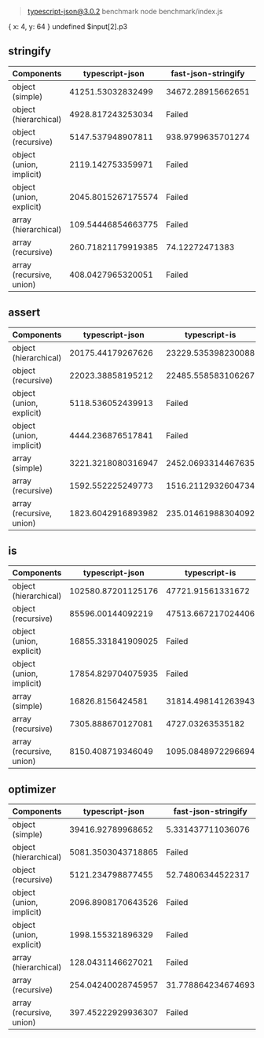 
> typescript-json@3.0.2 benchmark
> node benchmark/index.js

{ x: 4, y: 64 } undefined $input[2].p3
## stringify
 Components | typescript-json | fast-json-stringify | JSON.stringify() | ideal 
------------|-----------------|---------------------|------------------|-------
object (simple) | 41251.53032832499 | 34672.28915662651 | 4352.649917476618 | 58388.226664221525
object (hierarchical) | 4928.817243253034 | Failed | 1266.6666666666667 | 5693.122676579926
object (recursive) | 5147.537948907811 | 938.9799635701274 | 950.3231763619575 | 6271.420774968165
object (union, implicit) | 2119.142753359971 | Failed | 530.051622418879 | 2214.7725179591084
object (union, explicit) | 2045.8015267175574 | Failed | 518.0902648265572 | 1923.2312180889862
array (hierarchical) | 109.54446854663775 | Failed | 28.469750889679712 | 103.31702011963023
array (recursive) | 260.71821179919385 | 74.12272471383 | 73.41158934227688 | 246.9868347858335
array (recursive, union) | 408.0427965320051 | Failed | 155.16919050289772 | 466.55850009013886



## assert
 Components | typescript-json | typescript-is 
------------|-----------------|---------------
object (hierarchical) | 20175.44179267626 | 23229.535398230088
object (recursive) | 22023.38858195212 | 22485.558583106267
object (union, explicit) | 5118.536052439913 | Failed
object (union, implicit) | 4444.236876517841 | Failed
array (simple) | 3221.3218080316947 | 2452.0693314467635
array (recursive) | 1592.552225249773 | 1516.2112932604734
array (recursive, union) | 1823.6042916893982 | 235.01461988304092



## is
 Components | typescript-json | typescript-is 
------------|-----------------|---------------
object (hierarchical) | 102580.87201125176 | 47721.91561331672
object (recursive) | 85596.00144092219 | 47513.667217024406
object (union, explicit) | 16855.331841909025 | Failed
object (union, implicit) | 17854.829704075935 | Failed
array (simple) | 16826.8156424581 | 31814.498141263943
array (recursive) | 7305.888670127081 | 4727.03263535182
array (recursive, union) | 8150.408719346049 | 1095.0848972296694



## optimizer
 Components | typescript-json | fast-json-stringify | JSON.stringify() | ideal 
------------|-----------------|---------------------|------------------|-------
object (simple) | 39416.92789968652 | 5.331437711036076 | 4353.537214443626 | 53334.75046210721
object (hierarchical) | 5081.3503043718865 | Failed | 1229.419451185365 | 5710.282108389013
object (recursive) | 5121.234798877455 | 52.74806344522317 | 935.5742296918767 | 5785.882779894756
object (union, implicit) | 2096.8908170643526 | Failed | 561.5846789335336 | 2125.2510498448055
object (union, explicit) | 1998.155321896329 | Failed | 536.231884057971 | 1769.5488046018336
array (hierarchical) | 128.0431146627021 | Failed | 33.3028362305581 | 123.74581939799332
array (recursive) | 254.04240028745957 | 31.778864234674693 | 73.2394366197183 | 242.98718186884636
array (recursive, union) | 397.45222929936307 | Failed | 151.0791366906475 | 465.4889819704972



